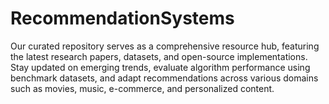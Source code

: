 # RecommendationSystems
Our curated repository serves as a comprehensive resource hub, featuring the latest research papers, datasets, and open-source implementations. Stay updated on emerging trends, evaluate algorithm performance using benchmark datasets, and adapt recommendations across various domains such as movies, music, e-commerce, and personalized content.
